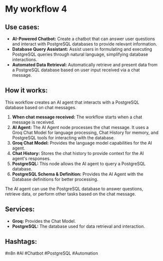 # My workflow 4

## Use cases:

*   **AI-Powered Chatbot:** Create a chatbot that can answer user questions and interact with PostgreSQL databases to provide relevant information.
*   **Database Query Assistant:** Assist users in formulating and executing PostgreSQL queries through natural language, simplifying database interactions.
*   **Automated Data Retrieval:** Automatically retrieve and present data from a PostgreSQL database based on user input received via a chat message.

## How it works:

This workflow creates an AI agent that interacts with a PostgreSQL database based on chat messages.

1.  **When chat message received:** The workflow starts when a chat message is received.
2.  **AI Agent:** The AI Agent node processes the chat message. It uses a Groq Chat Model for language processing, Chat History for memory, and PostgreSQL tools for interacting with the database.
3.  **Groq Chat Model:** Provides the language model capabilities for the AI agent.
4.  **Chat History:**  Stores the chat history to provide context for the AI agent's responses.
5.  **PostgreSQL:** This node allows the AI agent to query a PostgreSQL database.
6.  **PostgreSQL Schema & Definition:** Provides the AI Agent with the Database definitions for better processing.

The AI agent can use the PostgreSQL database to answer questions, retrieve data, or perform other tasks based on the chat message.

## Services:

*   **Groq:** Provides the Chat Model.
*   **PostgreSQL:** The database used for data retrieval and interaction.

## Hashtags:

#n8n #AI #Chatbot #PostgreSQL #Automation
